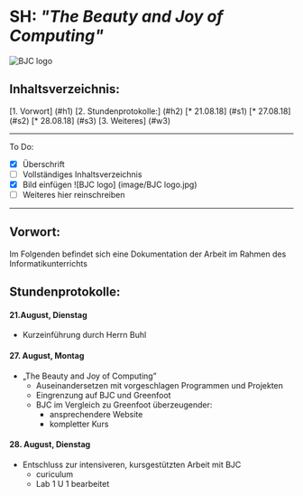 # SH: _"The Beauty and Joy of Computing"_  
![BJC logo](https://pbs.twimg.com/profile_images/378800000439621166/b23cdc47c76b3d78561b91ffc9705183_400x400.png)
## Inhaltsverzeichnis:
[1. Vorwort] (#h1)
[2. Stundenprotokolle:] (#h2)
  [* 21.08.18] (#s1)
  [* 27.08.18] (#s2)
  [* 28.08.18] (#s3)
[3. Weiteres] (#w3)

---------------------------------------------------
To Do: 
- [x] Überschrift
- [ ] Vollständiges Inhaltsverzeichnis
- [x] Bild einfügen ![BJC logo] (image/BJC logo.jpg)
- [ ] Weiteres hier reinschreiben
        
----------------------------------------------------      
       
## Vorwort: <a name="h1"></a>

Im Folgenden befindet sich eine Dokumentation der Arbeit im Rahmen des Informatikunterrichts

## Stundenprotokolle: <a name="h2"></a>
#### 21.August, Dienstag <a name="one"></a>
* Kurzeinführung durch Herrn Buhl

#### 27. August, Montag <a name="two"></a>
* „The Beauty and Joy of Computing”
  * Auseinandersetzen mit vorgeschlagen Programmen und Projekten
  * Eingrenzung auf BJC und Greenfoot
  * BJC im Vergleich zu Greenfoot überzeugender:
    * ansprechendere Website
    * kompletter Kurs
 
 #### 28. August, Dienstag <a name="three"></a>
* Entschluss zur intensiveren, kursgestützten Arbeit mit BJC
  * curiculum
  * Lab 1 U 1 bearbeitet
 
 
